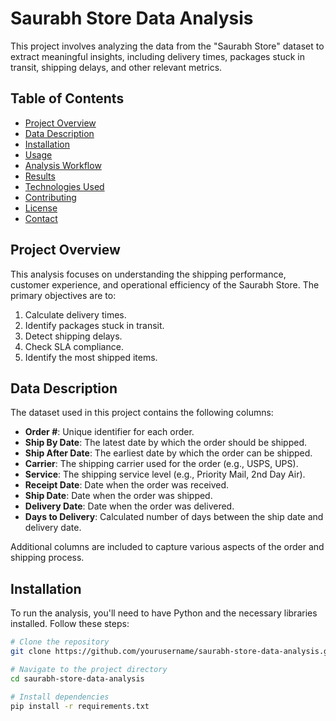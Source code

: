 # Saurabh Store Data Analysis

This project involves analyzing the data from the "Saurabh Store" dataset to extract meaningful insights, including delivery times, packages stuck in transit, shipping delays, and other relevant metrics.
<img src="" >
## Table of Contents

- [Project Overview](#project-overview)
- [Data Description](#data-description)
- [Installation](#installation)
- [Usage](#usage)
- [Analysis Workflow](#analysis-workflow)
- [Results](#results)
- [Technologies Used](#technologies-used)
- [Contributing](#contributing)
- [License](#license)
- [Contact](#contact)

## Project Overview

This analysis focuses on understanding the shipping performance, customer experience, and operational efficiency of the Saurabh Store. The primary objectives are to:

1. Calculate delivery times.
2. Identify packages stuck in transit.
3. Detect shipping delays.
4. Check SLA compliance.
5. Identify the most shipped items.

## Data Description

The dataset used in this project contains the following columns:

- **Order #**: Unique identifier for each order.
- **Ship By Date**: The latest date by which the order should be shipped.
- **Ship After Date**: The earliest date by which the order can be shipped.
- **Carrier**: The shipping carrier used for the order (e.g., USPS, UPS).
- **Service**: The shipping service level (e.g., Priority Mail, 2nd Day Air).
- **Receipt Date**: Date when the order was received.
- **Ship Date**: Date when the order was shipped.
- **Delivery Date**: Date when the order was delivered.
- **Days to Delivery**: Calculated number of days between the ship date and delivery date.

Additional columns are included to capture various aspects of the order and shipping process.

## Installation

To run the analysis, you'll need to have Python and the necessary libraries installed. Follow these steps:

```bash
# Clone the repository
git clone https://github.com/yourusername/saurabh-store-data-analysis.git

# Navigate to the project directory
cd saurabh-store-data-analysis

# Install dependencies
pip install -r requirements.txt

